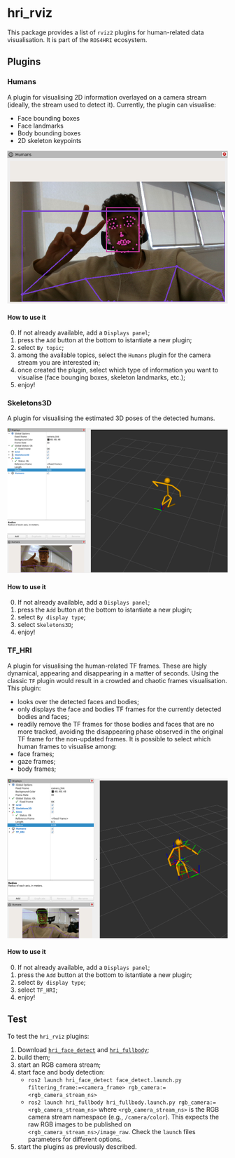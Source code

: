 hri_rviz
========

This package provides a list of `rviz2` plugins for human-related
data visualisation. It is part of the `ROS4HRI` ecosystem.

Plugins
-------

### Humans

A plugin for visualising 2D information overlayed on a camera stream
(ideally, the stream used to detect it). Currently, the plugin can visualise:
- Face bounding boxes
- Face landmarks
- Body bounding boxes
- 2D skeleton keypoints

![Humans plugin](./res/humans.png)

#### How to use it

0. If not already available, add a `Displays panel`;
1. press the `Add` button at the bottom to istantiate a new plugin;
2. select `By topic`;
3. among the available topics, select the `Humans` plugin for the
   camera stream you are interested in;
4. once created the plugin, select which type of information
   you want to visualise (face bounging boxes, skeleton landmarks, etc.);
5. enjoy!

### Skeletons3D

A plugin for visualising the estimated 3D poses of the detected humans.

![Skeletons3D plugin](./res/skeletons3d.png)

#### How to use it

0. If not already available, add a `Displays panel`;
1. press the `Add` button at the bottom to istantiate a new plugin;
2. select `By display type`;
3. select `Skeletons3D`;
4. enjoy!

### TF_HRI

A plugin for visualising the human-related TF frames. These are higly dynamical,
appearing and disappearing in a matter of seconds. Using the classic `TF` plugin
would result in a crowded and chaotic frames visualisation. This plugin:
- looks over the detected faces and bodies;
- only displays the face and bodies TF frames for the currently detected
  bodies and faces;
- readily remove the TF frames for those bodies and faces that are no more
  tracked, avoiding the disappearing phase observed in the original TF frame
  for the non-updated frames.
It is possible to select which human frames to visualise among:
- face frames;
- gaze frames;
- body frames;

![TF_HRI plugin](./res/tf_hri.png)

#### How to use it

0. If not already available, add a `Displays panel`;
1. press the `Add` button at the bottom to istantiate a new plugin;
2. select `By display type`;
3. select `TF_HRI`;
4. enjoy!

Test
----

To test the `hri_rviz` plugins:
1. Download [`hri_face_detect`](https://gitlab/ros4hri/hri_face_detect) and
   [`hri_fullbody`](https://gitlab/ros4hri/hri_fullbody);
2. build them;
3. start an RGB camera stream;
4. start face and body detection:
	- `ros2 launch hri_face_detect face_detect.launch.py filtering_frame:=<camera_frame> rgb_camera:=<rgb_camera_stream_ns>`
	- `ros2 launch hri_fullbody hri_fullbody.launch.py rgb_camera:=<rgb_camera_stream_ns>`
   	where `<rgb_camera_stream_ns>` is the RGB camera stream namespace (e.g., `/camera/color`). This expects the raw RGB images
   	to be published on `<rgb_camera_stream_ns>/image_raw`. Check the `launch` files parameters for different options.
5. start the plugins as previously described.
